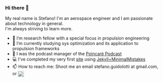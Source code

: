 ### Hi there 👋
My real name is Stefano!
I'm an aerospace engineer and I am passionate about technology in general.   
I'm always striving to learn more.
- 🚀 I’m research fellow with a special focus in propulsion engineering
- 📖 I’m currently studying sys optimization and its application to propulsion frameworks 
- 🎤 I was the podcast manager of the [Poincaré Podcast](https://anchor.fm/poincare-podcast)
- 💻 I've completed my very first [site](https://cr0stata.github.io) using [Jekyll+MinimalMistakes](https://github.com/mmistakes/minimal-mistakes)
- 📫 How to reach me: Shoot me an email stefano.guidolotti at gmail.com, or <a href="https://www.linkedin.com/in/stefano-guidolotti/" target="blank">
   <img align="center" src="https://upload.wikimedia.org/wikipedia/commons/c/ca/LinkedIn_logo_initials.png" alt="adam pithewan" height="20" width="20"/>
   </a>
